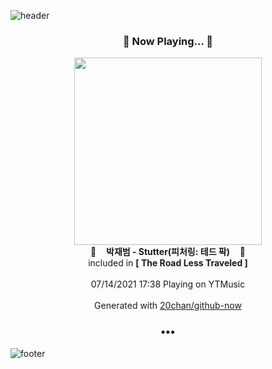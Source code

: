 ![header](https://capsule-render.vercel.app/api?type=wave&height=170&section=header&text=Hi.%20I'm%20SHIFT&fontColor=090707&fontAlignX=45&fontAlignY=65&fontSize=100)

<h3 align="center">🎵 Now Playing... 🎵</h3>
<p align="center">
  <a href="https://music.youtube.com/watch?v=ZaPoHnVS3HM">
    <img width="300" src="https://lh3.googleusercontent.com/qg3lxsH4hULcTR2IFp45VD4xPcpb7mz5hmqmbOW3yoXzSA8tcDUO20MV2J7b7EeeNCpLhcm07SrUmyly">
  </a>
  <br>
  🎵&nbsp&nbsp&nbsp <b>박재범 - Stutter(피처링: 테드 팍)</b> &nbsp&nbsp&nbsp🎵
  <br>
  included in <b>[ The Road Less Traveled ]</b>
  
  <br />
  <br />
  07/14/2021 17:38 Playing on YTMusic
  <br />
  <br />
  Generated with <a href="https://github.com/20chan/github-now">20chan/github-now</a>
</p>

<h3 align="center">•••</h3>

![footer](https://capsule-render.vercel.app/api?type=wave&height=150&section=footer)
